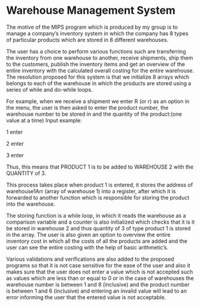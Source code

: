 # Warehouse Management System

The motive of the MIPS program which is produced by my group is to manage a company’s inventory system in which the company has 8 types of particular products which are stored in 8 different warehouses.

The user has a choice to perform various functions such are transferring the inventory from one warehouse to another, receive shipments, ship them to the customers, publish the inventory items and get an overview of the entire inventory with the calculated overall costing for the entire warehouse. The resolution proposed for this system is that we initialize 8 arrays which belongs to each of the warehouse in which the products are stored using a series of while and do-while loops.

For example, when we receive a shipment we enter R (or r) as an option in the menu, the user is then asked to enter the product number, the warehouse number to be stored in and the quantity of the product:(one value at a time) 
Input example:

1 enter

2 enter

3 enter

Thus, this means that PRODUCT 1 is to be added to WAREHOUSE 2 with the QUANTITY of 3.

This process takes place when product 1 is entered, it stores the address of warehouse1Arr (array of warehouse 1) into a register, after which it is forwarded to another function which is responsible for storing the product into the warehouse. 

The storing function is a while loop, in which it reads the warehouse as a comparison variable and a counter is also initialized which checks that it is it be stored in warehouse 2 and thus quantity of 3 of type product 1 is stored in the array. The user is also given an option to overview the entire inventory cost in which all the costs of all the products are added and the user can see the entire costing with the help of basic arithmetic’s.

Various validations and verifications are also added to the proposed programs so that it is not case sensitive for the ease of the user and also it makes sure that the user does not enter a value which is not accepted such as values which are less than or equal to 0 or in the case of warehouses the warehouse number is between 1 and 8 (inclusive) and the product number is between 1 and 6 (inclusive) and entering an invalid value will lead to an error informing the user that the entered value is not acceptable.
